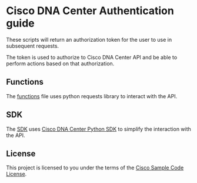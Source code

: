 # Cisco DNA Center Authentication guide

These scripts will return an authorization token for the user to use in subsequent requests.

The token is used to authorize to Cisco DNA Center API and be able to perform actions based on that authorization.

## Functions

The [functions](./authentication-functions.py) file uses python requests library to interact with the API.

## SDK

The [SDK](./authentication-sdk.py) uses [Cisco DNA Center Python SDK](https://pypi.org/project/dnacentersdk/) to simplify the interaction with the API.

## License

This project is licensed to you under the terms of the [Cisco Sample Code License](../LICENSE).
